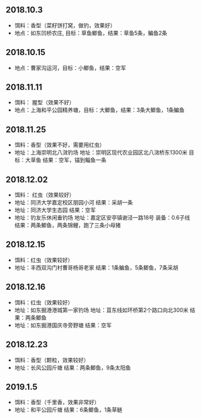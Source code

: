 ## 2018.10.3
* 饵料：香型（菜籽饼打窝，做钓，效果好）
* 地点：如东凹桥农庄, 目标：草鱼鲫鱼，结果：草鱼5条，鳊鱼2条

## 2018.10.15
* 地点：曹家沟运河，目标：小鲫鱼，结果：空军

## 2018.11.11
* 饵料： 腥型（效果不好）
* 地点：上海和平公园精养塘，目标：大鲫鱼，结果：3条大鲫鱼，1条鳊鱼

## 2018.11.25
* 饵料：香型（效果不好，需要用红虫）
* 地址：上海崇明北八滧钓场 地址：崇明区现代农业园区北八滧桥东1300米          目标：大草鱼    结果：空军，锚到鲻鱼一条

## 2018.12.02
* 饵料： 红虫（效果较好）
* 地址：同济大学嘉定校区朋园小河      结果：采胡一条
* 地址：同济大学生态园               结果：空军
* 地址：钓友乐休闲垂钓场         地址：嘉定区安亭镇谢泾一路18号    装备：0.6子线 结果：两条鲫鱼，两条锦鲤，跑了三条小母猪

## 2018.12.15
* 饵料：红虫（效果较好）
* 地址：丰西双沟门村曹哥杨哥老家     结果：1条鳊鱼，5条鲫鱼，7条采胡

## 2018.12.16
* 饵料：红虫（效果较好）
* 地址：如东掘港港城第一家钓场  地址：苴东线如环桥第2个路口向北300米    结果：两条鲫鱼
* 地址：如东掘港国庆寺旁野塘       结果：空军

## 2018.12.23
* 饵料：香型（颗粒，效果较好）
* 地址：长风公园斤塘            结果：两条鲫鱼，9条太阳鱼

## 2019.1.5
* 饵料：香型（千里香，效果非常好）
* 地址：和平公园斤塘            结果：6条鲫鱼，1条草鲢